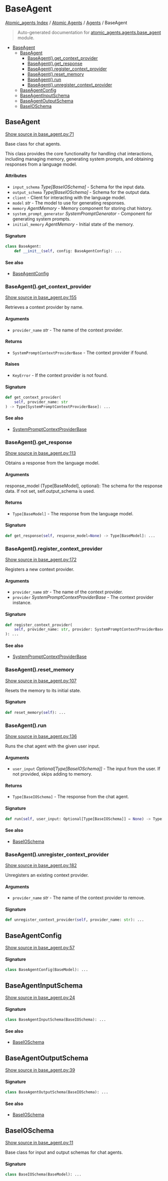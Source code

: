 # BaseAgent

[Atomic_agents Index](../../README.md#atomic_agents-index) / [Atomic Agents](../index.md#atomic-agents) / [Agents](./index.md#agents) / BaseAgent

> Auto-generated documentation for [atomic_agents.agents.base_agent](../../../../atomic_agents/agents/base_agent.py) module.

- [BaseAgent](#baseagent)
  - [BaseAgent](#baseagent-1)
    - [BaseAgent().get_context_provider](#baseagent()get_context_provider)
    - [BaseAgent().get_response](#baseagent()get_response)
    - [BaseAgent().register_context_provider](#baseagent()register_context_provider)
    - [BaseAgent().reset_memory](#baseagent()reset_memory)
    - [BaseAgent().run](#baseagent()run)
    - [BaseAgent().unregister_context_provider](#baseagent()unregister_context_provider)
  - [BaseAgentConfig](#baseagentconfig)
  - [BaseAgentInputSchema](#baseagentinputschema)
  - [BaseAgentOutputSchema](#baseagentoutputschema)
  - [BaseIOSchema](#baseioschema)

## BaseAgent

[Show source in base_agent.py:71](../../../../atomic_agents/agents/base_agent.py#L71)

Base class for chat agents.

This class provides the core functionality for handling chat interactions, including managing memory,
generating system prompts, and obtaining responses from a language model.

#### Attributes

- `input_schema` *Type[BaseIOSchema]* - Schema for the input data.
- `output_schema` *Type[BaseIOSchema]* - Schema for the output data.
- `client` - Client for interacting with the language model.
- `model` *str* - The model to use for generating responses.
- `memory` *AgentMemory* - Memory component for storing chat history.
- `system_prompt_generator` *SystemPromptGenerator* - Component for generating system prompts.
- `initial_memory` *AgentMemory* - Initial state of the memory.

#### Signature

```python
class BaseAgent:
    def __init__(self, config: BaseAgentConfig): ...
```

#### See also

- [BaseAgentConfig](#baseagentconfig)

### BaseAgent().get_context_provider

[Show source in base_agent.py:155](../../../../atomic_agents/agents/base_agent.py#L155)

Retrieves a context provider by name.

#### Arguments

- `provider_name` *str* - The name of the context provider.

#### Returns

- `SystemPromptContextProviderBase` - The context provider if found.

#### Raises

- `KeyError` - If the context provider is not found.

#### Signature

```python
def get_context_provider(
    self, provider_name: str
) -> Type[SystemPromptContextProviderBase]: ...
```

#### See also

- [SystemPromptContextProviderBase](../lib/components/system_prompt_generator.md#systempromptcontextproviderbase)

### BaseAgent().get_response

[Show source in base_agent.py:113](../../../../atomic_agents/agents/base_agent.py#L113)

Obtains a response from the language model.

#### Arguments

response_model (Type[BaseModel], optional):
    The schema for the response data. If not set, self.output_schema is used.

#### Returns

- `Type[BaseModel]` - The response from the language model.

#### Signature

```python
def get_response(self, response_model=None) -> Type[BaseModel]: ...
```

### BaseAgent().register_context_provider

[Show source in base_agent.py:172](../../../../atomic_agents/agents/base_agent.py#L172)

Registers a new context provider.

#### Arguments

- `provider_name` *str* - The name of the context provider.
- `provider` *SystemPromptContextProviderBase* - The context provider instance.

#### Signature

```python
def register_context_provider(
    self, provider_name: str, provider: SystemPromptContextProviderBase
): ...
```

#### See also

- [SystemPromptContextProviderBase](../lib/components/system_prompt_generator.md#systempromptcontextproviderbase)

### BaseAgent().reset_memory

[Show source in base_agent.py:107](../../../../atomic_agents/agents/base_agent.py#L107)

Resets the memory to its initial state.

#### Signature

```python
def reset_memory(self): ...
```

### BaseAgent().run

[Show source in base_agent.py:136](../../../../atomic_agents/agents/base_agent.py#L136)

Runs the chat agent with the given user input.

#### Arguments

- `user_input` *Optional[Type[BaseIOSchema]]* - The input from the user. If not provided, skips adding to memory.

#### Returns

- `Type[BaseIOSchema]` - The response from the chat agent.

#### Signature

```python
def run(self, user_input: Optional[Type[BaseIOSchema]] = None) -> Type[BaseIOSchema]: ...
```

#### See also

- [BaseIOSchema](#baseioschema)

### BaseAgent().unregister_context_provider

[Show source in base_agent.py:182](../../../../atomic_agents/agents/base_agent.py#L182)

Unregisters an existing context provider.

#### Arguments

- `provider_name` *str* - The name of the context provider to remove.

#### Signature

```python
def unregister_context_provider(self, provider_name: str): ...
```



## BaseAgentConfig

[Show source in base_agent.py:57](../../../../atomic_agents/agents/base_agent.py#L57)

#### Signature

```python
class BaseAgentConfig(BaseModel): ...
```



## BaseAgentInputSchema

[Show source in base_agent.py:24](../../../../atomic_agents/agents/base_agent.py#L24)

#### Signature

```python
class BaseAgentInputSchema(BaseIOSchema): ...
```

#### See also

- [BaseIOSchema](#baseioschema)



## BaseAgentOutputSchema

[Show source in base_agent.py:39](../../../../atomic_agents/agents/base_agent.py#L39)

#### Signature

```python
class BaseAgentOutputSchema(BaseIOSchema): ...
```

#### See also

- [BaseIOSchema](#baseioschema)



## BaseIOSchema

[Show source in base_agent.py:11](../../../../atomic_agents/agents/base_agent.py#L11)

Base class for input and output schemas for chat agents.

#### Signature

```python
class BaseIOSchema(BaseModel): ...
```